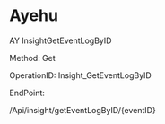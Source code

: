 #     Ayehu


AY InsightGetEventLogByID

Method: Get

OperationID: Insight_GetEventLogByID

EndPoint:

/Api/insight/getEventLogByID/{eventID}
